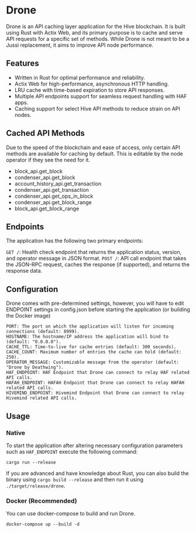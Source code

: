 # Drone

Drone is an API caching layer application for the Hive blockchain. It is built using Rust with Actix Web, and its primary purpose is to cache and serve API requests for a specific set of methods. While Drone is not meant to be a Jussi replacement, it aims to improve API node performance.

## Features

* Written in Rust for optimal performance and reliability.
* Actix Web for high-performance, asynchronous HTTP handling.
* LRU cache with time-based expiration to store API responses.
* Multiple API endpoints support for seamless request handling with HAF apps.
* Caching support for select Hive API methods to reduce strain on API nodes.


## Cached API Methods

Due to the speed of the blockchain and ease of access, only certain API methods are available for caching by default. This is editable by the node operator if they see the need for it.

* block_api.get_block
* condenser_api.get_block
* account_history_api.get_transaction
* condenser_api.get_transaction
* condenser_api.get_ops_in_block
* condenser_api.get_block_range
* block_api.get_block_range


## Endpoints


The application has the following two primary endpoints:

`GET /`: Health check endpoint that returns the application status, version, and operator message in JSON format.
`POST /`: API call endpoint that takes the JSON-RPC request, caches the response (if supported), and returns the response data.


## Configuration

Drone comes with pre-determined settings, however, you will have to edit ENDPOINT settings in config.json before starting the application (or building the Docker image)

```
PORT: The port on which the application will listen for incoming connections (default: 8999).
HOSTNAME: The hostname/IP address the application will bind to (default: "0.0.0.0").
CACHE_TTL: Time-to-live for cache entries (default: 300 seconds).
CACHE_COUNT: Maximum number of entries the cache can hold (default: 250).
OPERATOR_MESSAGE: Customizable message from the operator (default: "Drone by Deathwing").
HAF_ENDPOINT: HAF Endpoint that Drone can connect to relay HAF related API calls.
HAFAH_ENDPOINT: HAFAH Endpoint that Drone can connect to relay HAFAH related API calls.
HIVEMIND_ENDPOINT: Hivemind Endpoint that Drone can connect to relay Hivemind related API calls.
```

## Usage

### Native

To start the application after altering necessary configuration parameters such as `HAF_ENDPOINT` execute the following command:

`cargo run --release`

If you are advanced and have knowledge about Rust, you can also build the binary using `cargo build --release` and then run it using `./target/release/drone`.

### Docker (Recommended)

You can use docker-compose to build and run Drone.

`docker-compose up --build -d`